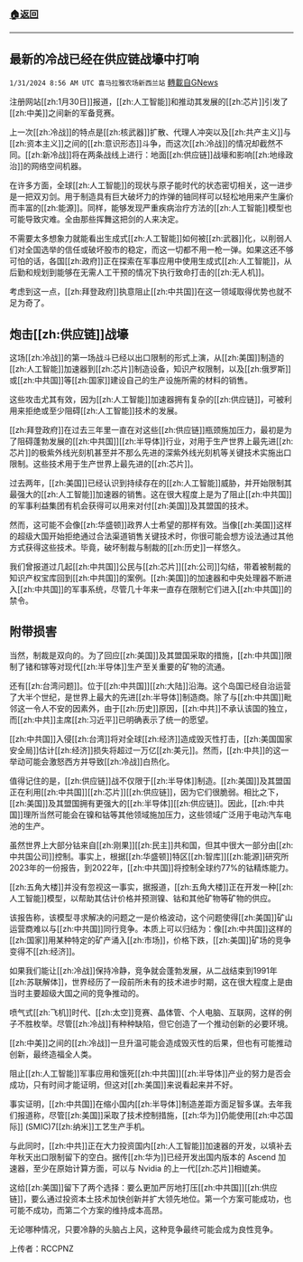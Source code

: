 ###  [:house:返回](README.md)
---


## 最新的冷战已经在供应链战壕中打响
`1/31/2024 8:56 AM UTC 喜马拉雅农场新西兰站` [轉載自GNews](https://gnews.org/articles/2269082)

注册网站[[zh:1月30日]]报道，[[zh:人工智能]]和推动其发展的[[zh:芯片]]引发了[[zh:中美]]之间新的军备竞赛。 

 

上一次[[zh:冷战]]的特点是[[zh:核武器]]扩散、代理人冲突以及[[zh:共产主义]]与[[zh:资本主义]]之间的[[zh:意识形态]]斗争，而这次[[zh:冷战]]的情况却截然不同。[[zh:新冷战]]将在两条战线上进行：地面[[zh:供应链]]战壕和影响[[zh:地缘政治]]的网络空间机器。 

 

在许多方面，全球[[zh:人工智能]]的现状与原子能时代的状态密切相关，这一进步是一把双刃剑。用于制造具有巨大破坏力的炸弹的铀同样可以轻松地用来产生廉价而丰富的[[zh:能源]]。同样，能够发现严重疾病治疗方法的[[zh:人工智能]]模型也可能导致灾难。全由那些挥舞这把剑的人来决定。 

 

不需要太多想象力就能看出生成式[[zh:人工智能]]如何被[[zh:武器]]化，以削弱人们对全国选举的信任或破坏股市的稳定，而这一切都不用一枪一弹。如果这还不够可怕的话，各国[[zh:政府]]正在探索在军事应用中使用生成式[[zh:人工智能]]，从后勤和规划到能够在无需人工干预的情况下执行致命打击的[[zh:无人机]]。 

 

考虑到这一点，[[zh:拜登政府]]执意阻止[[zh:中共国]]在这一领域取得优势也就不足为奇了。 

## 炮击[[zh:供应链]]战壕 

这场[[zh:冷战]]的第一场战斗已经以出口限制的形式上演，从[[zh:美国]]制造的[[zh:人工智能]]加速器到[[zh:芯片]]制造设备，知识产权限制，以及[[zh:俄罗斯]]或[[zh:中共国]]等[[zh:国家]]建设自己的生产设施所需的材料的销售。 

 

这些攻击尤其有效，因为[[zh:人工智能]]加速器拥有复杂的[[zh:供应链]]，可被利用来拒绝或至少阻碍[[zh:人工智能]]技术的发展。 

 

[[zh:拜登政府]]在过去三年里一直在对这些[[zh:供应链]]瓶颈施加压力，最初是为了阻碍蓬勃发展的[[zh:中共国]][[zh:半导体]]行业，对用于生产世界上最先进[[zh:芯片]]的极紫外线光刻机甚至并不那么先进的深紫外线光刻机等关键技术实施出口限制。这些技术用于生产世界上最先进的[[zh:芯片]]。 

 

过去两年，[[zh:美国]]已经认识到持续存在的[[zh:人工智能]]威胁，并开始限制其最强大的[[zh:人工智能]]加速器的销售。这在很大程度上是为了阻止[[zh:中共国]]的军事利益集团有机会获得可以用来对付[[zh:美国]]及其盟国的技术。 

 

然而，这可能不会像[[zh:华盛顿]]政界人士希望的那样有效。当像[[zh:美国]]这样的超级大国开始拒绝通过合法渠道销售关键技术时，你很可能会想方设法通过其他方式获得这些技术。毕竟，破坏制裁与制裁的[[zh:历史]]一样悠久。 

 

我们曾报道过几起[[zh:中共国]]公民与[[zh:芯片]][[zh:公司]]勾结，带着被制裁的知识产权宝库回到[[zh:中共国]]的案例。[[zh:美国]]的加速器和中央处理器不断进入[[zh:中共国]]的军事系统，尽管几十年来一直存在限制它们进入[[zh:中共国]]的禁令。 

## 附带损害 

当然，制裁是双向的。为了回应[[zh:美国]]及其盟国采取的措施，[[zh:中共国]]限制了锗和镓等对现代[[zh:半导体]]生产至关重要的矿物的流通。 

 

还有[[zh:台湾问题]]。位于[[zh:中共国]][[zh:大陆]]沿海。这个岛国已经自治运营了大半个世纪，是世界上最大的先进[[zh:半导体]]制造商。除了与[[zh:中共国]]毗邻这一令人不安的因素外，由于[[zh:历史]]原因，[[zh:中共]]不承认该国的独立，而[[zh:中共]]主席[[zh:习近平]]已明确表示了统一的愿望。 

 

[[zh:中共国]]入侵[[zh:台湾]]将对全球[[zh:经济]]造成毁灭性打击，[[zh:美国国家安全局]]估计[[zh:经济]]损失将超过一万亿[[zh:美元]]。然而，[[zh:中共]]的这一举动可能会激怒西方并导致[[zh:冷战]]白热化。 

 

值得记住的是，[[zh:供应链]]战不仅限于[[zh:半导体]]制造。[[zh:美国]]及其盟国正在利用[[zh:中共国]][[zh:芯片]][[zh:供应链]]，因为它们很脆弱。相比之下，[[zh:美国]]及其盟国拥有更强大的[[zh:半导体]][[zh:供应链]]。因此，[[zh:中共国]]理所当然可能会在镍和钴等其他领域施加压力，这些领域广泛用于电动汽车电池的生产。 

 

虽然世界上大部分钴来自[[zh:刚果]][[zh:民主]]共和国，但其中很大一部分由[[zh:中共国公司]]控制。事实上，根据[[zh:华盛顿]]特区[[zh:智库]][[zh:能源]]研究所2023年的一份报告，到2022年，[[zh:中共国]]将控制全球约77%的钴精炼能力。 

 

[[zh:五角大楼]]并没有忽视这一事实，据报道，[[zh:五角大楼]]正在开发一种[[zh:人工智能]]模型，以帮助其估计价格并预测镍、钴和其他矿物等矿物的供应。 

 

该报告称，该模型寻求解决的问题之一是价格波动，这个问题使得[[zh:美国]]矿山运营商难以与[[zh:中共国]]同行竞争。本质上可以归结为：像[[zh:中共国]]这样的[[zh:国家]]用某种特定的矿产涌入[[zh:市场]]，价格下跌，[[zh:美国]]矿场的竞争变得不[[zh:经济]]。 

如果我们能让[[zh:冷战]]保持冷静，竞争就会蓬勃发展，从二战结束到1991年[[zh:苏联解体]]，世界经历了一段前所未有的技术进步时期，这在很大程度上是由当时主要超级大国之间的竞争推动的。 

 

喷气式[[zh:飞机]]时代、[[zh:太空]]竞赛、晶体管、个人电脑、互联网，这样的例子不胜枚举。尽管[[zh:冷战]]有种种缺陷，但它创造了一个推动创新的必要环境。  

 

[[zh:中美]]之间的[[zh:冷战]]一旦升温可能会造成毁灭性的后果，但也有可能推动创新，最终造福全人类。 

 

阻止[[zh:人工智能]]军事应用和饿死[[zh:中共国]][[zh:半导体]]产业的努力是否会成功，只有时间才能证明，但这对[[zh:美国]]来说看起来并不好。  

 

事实证明，[[zh:中共国]]在缩小国内[[zh:半导体]]制造差距方面足智多谋。去年我们报道称，尽管[[zh:美国]]采取了技术控制措施，[[zh:华为]]仍能使用[[zh:中芯国际]] (SMIC)7[[zh:纳米]]工艺生产手机。 

 

与此同时，[[zh:中共]]正在大力投资国内[[zh:人工智能]]加速器的开发，以填补去年秋天出口限制留下的空白。据传[[zh:华为]]已经开发出国内版本的 Ascend 加速器，至少在原始计算方面，可以与 Nvidia 的上一代[[zh:芯片]]相媲美。 

 

这给[[zh:美国]]留下了两个选择：要么更加严厉地打压[[zh:中共国]][[zh:供应链]]，要么通过投资本土技术加快创新并扩大领先地位。第一个方案可能成功，也可能不成功，而第二个方案的维持成本高昂。  

 

无论哪种情况，只要冷静的头脑占上风，这种竞争最终可能会成为良性竞争。

上传者：RCCPNZ
